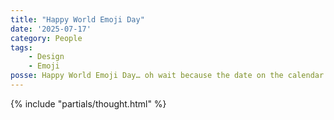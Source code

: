 ```yaml
---
title: "Happy World Emoji Day"
date: '2025-07-17'
category: People
tags:
    - Design
    - Emoji
posse: Happy World Emoji Day… oh wait because the date on the calendar emoji is 17th July… HA! 😀🌍📆
---
```


{% include "partials/thought.html" %}
